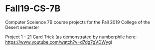 # Fall19-CS-7B
Computer Sceience 7B course projects for the Fall 2019 College of the Desert semester

Project 1 - 21 Card Trick (as demonstrated by numberphile here: https://www.youtube.com/watch?v=d7dg7gVDWyg)
